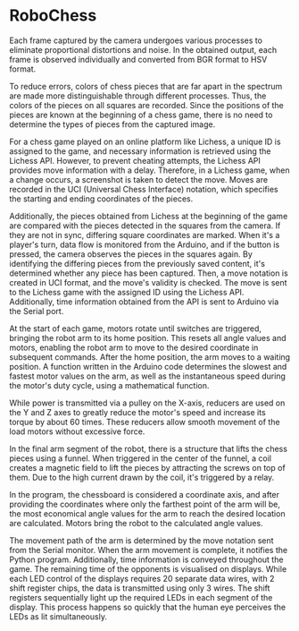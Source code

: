 # RoboChess
 
Each frame captured by the camera undergoes various processes to eliminate proportional distortions and noise. In the obtained output, each frame is observed individually and converted from BGR format to HSV format.

To reduce errors, colors of chess pieces that are far apart in the spectrum are made more distinguishable through different processes. Thus, the colors of the pieces on all squares are recorded. Since the positions of the pieces are known at the beginning of a chess game, there is no need to determine the types of pieces from the captured image.

For a chess game played on an online platform like Lichess, a unique ID is assigned to the game, and necessary information is retrieved using the Lichess API. However, to prevent cheating attempts, the Lichess API provides move information with a delay. Therefore, in a Lichess game, when a change occurs, a screenshot is taken to detect the move. Moves are recorded in the UCI (Universal Chess Interface) notation, which specifies the starting and ending coordinates of the pieces.

Additionally, the pieces obtained from Lichess at the beginning of the game are compared with the pieces detected in the squares from the camera. If they are not in sync, differing square coordinates are marked. When it's a player's turn, data flow is monitored from the Arduino, and if the button is pressed, the camera observes the pieces in the squares again. By identifying the differing pieces from the previously saved content, it's determined whether any piece has been captured. Then, a move notation is created in UCI format, and the move's validity is checked. The move is sent to the Lichess game with the assigned ID using the Lichess API. Additionally, time information obtained from the API is sent to Arduino via the Serial port.

At the start of each game, motors rotate until switches are triggered, bringing the robot arm to its home position. This resets all angle values and motors, enabling the robot arm to move to the desired coordinate in subsequent commands. After the home position, the arm moves to a waiting position. A function written in the Arduino code determines the slowest and fastest motor values on the arm, as well as the instantaneous speed during the motor's duty cycle, using a mathematical function.

While power is transmitted via a pulley on the X-axis, reducers are used on the Y and Z axes to greatly reduce the motor's speed and increase its torque by about 60 times. These reducers allow smooth movement of the load motors without excessive force.

In the final arm segment of the robot, there is a structure that lifts the chess pieces using a funnel. When triggered in the center of the funnel, a coil creates a magnetic field to lift the pieces by attracting the screws on top of them. Due to the high current drawn by the coil, it's triggered by a relay.

In the program, the chessboard is considered a coordinate axis, and after providing the coordinates where only the farthest point of the arm will be, the most economical angle values for the arm to reach the desired location are calculated. Motors bring the robot to the calculated angle values.

The movement path of the arm is determined by the move notation sent from the Serial monitor. When the arm movement is complete, it notifies the Python program. Additionally, time information is conveyed throughout the game. The remaining time of the opponents is visualised on displays. While each LED control of the displays requires 20 separate data wires, with 2 shift register chips, the data is transmitted using only 3 wires. The shift registers sequentially light up the required LEDs in each segment of the display. This process happens so quickly that the human eye perceives the LEDs as lit simultaneously.
